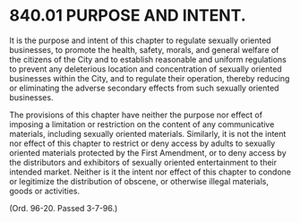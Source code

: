 840.01 PURPOSE AND INTENT.
==========================

It is the purpose and intent of this chapter to regulate sexually
oriented businesses, to promote the health, safety, morals, and general
welfare of the citizens of the City and to establish reasonable and
uniform regulations to prevent any deleterious location and
concentration of sexually oriented businesses within the City, and to
regulate their operation, thereby reducing or eliminating the adverse
secondary effects from such sexually oriented businesses.

The provisions of this chapter have neither the purpose nor effect of
imposing a limitation or restriction on the content of any communicative
materials, including sexually oriented materials. Similarly, it is not
the intent nor effect of this chapter to restrict or deny access by
adults to sexually oriented materials protected by the First Amendment,
or to deny access by the distributors and exhibitors of sexually
oriented entertainment to their intended market. Neither is it the
intent nor effect of this chapter to condone or legitimize the
distribution of obscene, or otherwise illegal materials, goods or
activities.

(Ord. 96-20. Passed 3-7-96.)
